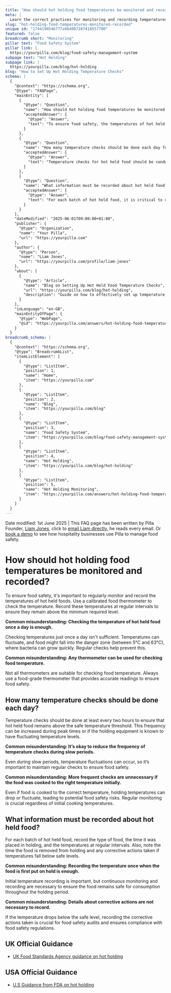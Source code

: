 ```yaml
---
title: "How should hot holding food temperatures be monitored and recorded?"
meta: |
  Learn the correct practices for monitoring and recording temperatures of hot held foods, and the importance of using a calibrated food-grade thermometer.
slug: "hot-holding-food-temperatures-monitored-recorded"
unique id: "1744190546777x664087287418557700"
featured: false
breadcrumb short: "Monitoring"
pillar text: "Food Safety System"
pillar link: |
  https://yourpilla.com/blog/food-safety-management-system
subpage text: "Hot Holding"
subpage link: |
  https://yourpilla.com/blog/hot-holding
blog: "How to Set Up Hot Holding Temperature Checks"
schema: |
  {
    "@context": "https://schema.org",
    "@type": "FAQPage",
    "mainEntity": [
      {
        "@type": "Question",
        "name": "How should hot holding food temperatures be monitored and recorded?",
        "acceptedAnswer": {
          "@type": "Answer",
          "text": "To ensure food safety, the temperatures of hot held foods must be regularly monitored and recorded using a calibrated food thermometer. It is important to record these temperatures at regular intervals to ensure they do not fall below the minimum required safety level."
        }
      },
      {
        "@type": "Question",
        "name": "How many temperature checks should be done each day for hot held food?",
        "acceptedAnswer": {
          "@type": "Answer",
          "text": "Temperature checks for hot held food should be conducted at least every two hours to ensure the food remains above the safe temperature threshold. The frequency of checks may need to be increased during peak times or if the holding equipment is known to have fluctuating temperature levels."
        }
      },
      {
        "@type": "Question",
        "name": "What information must be recorded about hot held food?",
        "acceptedAnswer": {
          "@type": "Answer",
          "text": "For each batch of hot held food, it is critical to record the type of food, the time it was placed in holding, and the temperatures at regular intervals. Additionally, the time the food is removed from holding and any corrective actions taken if temperatures fall below safe levels must also be documented."
        }
      }
    ],
    "dateModified": "2025-06-01T09:00:00+01:00",
    "publisher": {
      "@type": "Organization",
      "name": "Your Pilla",
      "url": "https://yourpilla.com"
    },
    "author": {
      "@type": "Person",
      "name": "Liam Jones",
      "url": "https://yourpilla.com/profile/liam-jones"
    },
    "about": [
      {
        "@type": "Article",
        "name": "Blog on Setting Up Hot Held Food Temperature Checks",
        "url": "https://yourpilla.com/blog/hot-holding",
        "description": "Guide on how to effectively set up temperature monitoring for hot held foods to ensure compliance and safety."
      }
    ],
    "inLanguage": "en-GB",
    "mainEntityOfPage": {
      "@type": "WebPage",
      "@id": "https://yourpilla.com/answers/hot-holding-food-temperatures-monitored-recorded"
    }
  }
breadcrumb_schema: |
  {
    "@context": "https://schema.org",
    "@type": "BreadcrumbList",
    "itemListElement": [
      {
        "@type": "ListItem",
        "position": 1,
        "name": "Home",
        "item": "https://yourpilla.com"
      },
      {
        "@type": "ListItem",
        "position": 2,
        "name": "Blog",
        "item": "https://yourpilla.com/blog"
      },
      {
        "@type": "ListItem",
        "position": 3,
        "name": "Food Safety System",
        "item": "https://yourpilla.com/blog/food-safety-management-system"
      },
      {
        "@type": "ListItem",
        "position": 4,
        "name": "Hot Holding",
        "item": "https://yourpilla.com/blog/hot-holding"
      },
      {
        "@type": "ListItem",
        "position": 5,
        "name": "Hot Holding Monitoring",
        "item": "https://yourpilla.com/answers/hot-holding-food-temperatures-monitored-recorded"
      }
    ]
  }
---
```


Date modified: 1st June 2025 | This FAQ page has been written by Pilla Founder, [Liam Jones](https://yourpilla.com/profile/liam-jones), click to [email Liam directly](https://mailto:liam@yourpilla.com/), he reads every email. Or [book a demo](https://calendly.com/pilla/demo) to see how hospitality businesses use Pilla to manage food safety.

# How should hot holding food temperatures be monitored and recorded?

To ensure food safety, it's important to regularly monitor and record the temperatures of hot held foods. Use a calibrated food thermometer to check the temperature. Record these temperatures at regular intervals to ensure they remain above the minimum required level.

**Common misunderstanding: Checking the temperature of hot held food once a day is enough.**

Checking temperatures just once a day isn't sufficient. Temperatures can fluctuate, and food might fall into the danger zone (between 5°C and 63°C), where bacteria can grow quickly. Regular checks help prevent this.

**Common misunderstanding: Any thermometer can be used for checking food temperature.**

Not all thermometers are suitable for checking food temperature. Always use a food-grade thermometer that provides accurate readings to ensure food safety.

## How many temperature checks should be done each day?

Temperature checks should be done at least every two hours to ensure that hot held food remains above the safe temperature threshold. This frequency can be increased during peak times or if the holding equipment is known to have fluctuating temperature levels.

**Common misunderstanding: It’s okay to reduce the frequency of temperature checks during slow periods.**

Even during slow periods, temperature fluctuations can occur, so it’s important to maintain regular checks to ensure food safety.

**Common misunderstanding: More frequent checks are unnecessary if the food was cooked to the right temperature initially.**

Even if food is cooked to the correct temperature, holding temperatures can drop or fluctuate, leading to potential food safety risks. Regular monitoring is crucial regardless of initial cooking temperatures.

## What information must be recorded about hot held food?

For each batch of hot held food, record the type of food, the time it was placed in holding, and the temperatures at regular intervals. Also, note the time the food is removed from holding and any corrective actions taken if temperatures fall below safe levels.

**Common misunderstanding: Recording the temperature once when the food is first put on hold is enough.**

Initial temperature recording is important, but continuous monitoring and recording are necessary to ensure the food remains safe for consumption throughout the holding period.

**Common misunderstanding: Details about corrective actions are not necessary to record.**

If the temperature drops below the safe level, recording the corrective actions taken is crucial for food safety audits and ensures compliance with food safety regulations.

## UK Official Guidance

-   [UK Food Standards Agency guidance on hot holding](https://www.food.gov.uk/sites/default/files/media/document/hot-holding.pdf)

## USA Official Guidance

-   [U.S Guidance from FDA on hot holding](https://www.fda.gov/media/84739/download#:~:text=Hot%20foods%20should%20be%20kept,140%20%C2%B0F%20or%20warmer.&text=Use%20a%20food%20thermometer%20to,slow%20cookers%2C%20and%20warming%20trays.)